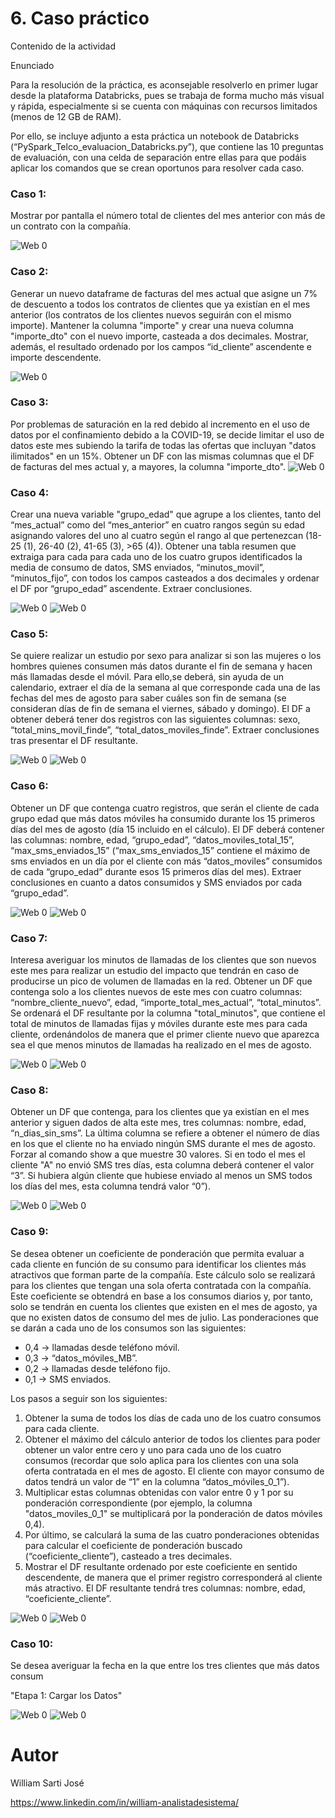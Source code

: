 # 6. Caso práctico

Contenido de la actividad

Enunciado



Para la resolución de la práctica, es aconsejable resolverlo en primer lugar desde la plataforma Databricks, pues se trabaja de forma mucho más visual y rápida, especialmente si se cuenta con máquinas con recursos limitados (menos de 12 GB de RAM).



Por ello, se incluye adjunto a esta práctica un notebook de Databricks (“PySpark_Telco_evaluacion_Databricks.py”), que contiene las 10 preguntas de evaluación, con una celda de separación entre ellas para que podáis aplicar los comandos que se crean oportunos para resolver cada caso.


### Caso 1:
Mostrar por pantalla el número total de clientes del mes anterior con más de un contrato con la compañía.

![Web 0](https://github.com/williamsartijose/MestradoAvila/blob/main/Tecnolog%C3%ADa%20y%20herramientas%20Big%20Data/1.%20Caso%20pr%C3%A1ctico/img/1.png)


### Caso 2:
Generar un nuevo dataframe de facturas del mes actual que asigne un 7% de descuento a todos los contratos de clientes que ya existían en el mes anterior (los contratos de los clientes nuevos seguirán con el mismo importe). Mantener la columna "importe" y crear una nueva columna "importe_dto" con el nuevo importe, casteada a dos decimales. Mostrar, además, el resultado ordenado por los campos “id_cliente” ascendente e importe descendente.

![Web 0](https://github.com/williamsartijose/MestradoAvila/blob/main/Tecnolog%C3%ADa%20y%20herramientas%20Big%20Data/1.%20Caso%20pr%C3%A1ctico/img/2.png) 

### Caso 3:
Por problemas de saturación en la red debido al incremento en el uso de datos por el confinamiento debido a la COVID-19, se decide limitar el uso de datos este mes subiendo la tarifa de todas las ofertas que incluyan "datos ilimitados" en un 15%. Obtener un DF con las mismas columnas que el DF de facturas del mes actual y, a mayores, la columna "importe_dto".
![Web 0](https://github.com/williamsartijose/MestradoAvila/blob/main/Tecnolog%C3%ADa%20y%20herramientas%20Big%20Data/1.%20Caso%20pr%C3%A1ctico/img/3.png) 

### Caso 4:
Crear una nueva variable "grupo_edad" que agrupe a los clientes, tanto del “mes_actual” como del “mes_anterior” en cuatro rangos según su edad asignando valores del uno al cuatro según el rango al que pertenezcan (18-25 (1), 26-40 (2), 41-65 (3), >65 (4)). 
Obtener una tabla resumen que extraiga para cada para cada uno de los cuatro grupos identificados la media de consumo de datos, SMS enviados, “minutos_movil”, “minutos_fijo”, con todos los campos casteados a dos decimales y ordenar el DF por “grupo_edad” ascendente. Extraer conclusiones.

![Web 0](https://github.com/williamsartijose/MestradoAvila/blob/main/Tecnolog%C3%ADa%20y%20herramientas%20Big%20Data/1.%20Caso%20pr%C3%A1ctico/img/4.png) 
![Web 0](https://github.com/williamsartijose/MestradoAvila/blob/main/Tecnolog%C3%ADa%20y%20herramientas%20Big%20Data/1.%20Caso%20pr%C3%A1ctico/img/4.1.png) 

### Caso 5:
Se quiere realizar un estudio por sexo para analizar si son las mujeres o los hombres quienes consumen más datos durante el fin de semana y hacen más llamadas desde el móvil. Para ello,se deberá, sin ayuda de un calendario, extraer el día de la semana al que corresponde cada una de las fechas del mes de agosto para saber cuáles son fin de semana (se consideran días de fin de semana el viernes, sábado y domingo). 
El DF a obtener deberá tener dos registros con las siguientes columnas: sexo, “total_mins_movil_finde”, “total_datos_moviles_finde”. Extraer conclusiones tras presentar el DF resultante.

![Web 0](https://github.com/williamsartijose/MestradoAvila/blob/main/Tecnolog%C3%ADa%20y%20herramientas%20Big%20Data/1.%20Caso%20pr%C3%A1ctico/img/5.png) 
![Web 0](https://github.com/williamsartijose/MestradoAvila/blob/main/Tecnolog%C3%ADa%20y%20herramientas%20Big%20Data/1.%20Caso%20pr%C3%A1ctico/img/5.1.png) 

### Caso 6:
Obtener un DF que contenga cuatro registros, que serán el cliente de cada grupo edad que más datos móviles ha consumido durante los 15 primeros días del mes de agosto (día 15 incluido en el cálculo). 
El DF deberá contener las columnas: nombre, edad, “grupo_edad”, “datos_moviles_total_15”, “max_sms_enviados_15” (“max_sms_enviados_15” contiene el máximo de sms enviados en un día por el cliente con más “datos_moviles” consumidos de cada “grupo_edad” durante esos 15 primeros días del mes). Extraer conclusiones en cuanto a datos consumidos y SMS enviados por cada “grupo_edad”.


![Web 0](https://github.com/williamsartijose/MestradoAvila/blob/main/Tecnolog%C3%ADa%20y%20herramientas%20Big%20Data/1.%20Caso%20pr%C3%A1ctico/img/6.png) 
![Web 0](https://github.com/williamsartijose/MestradoAvila/blob/main/Tecnolog%C3%ADa%20y%20herramientas%20Big%20Data/1.%20Caso%20pr%C3%A1ctico/img/6.1.png) 


### Caso 7:
Interesa averiguar los minutos de llamadas de los clientes que son nuevos este mes para realizar un estudio del impacto que tendrán en caso de producirse un pico de volumen de llamadas en la red. 
Obtener un DF que contenga solo a los clientes nuevos de este mes con cuatro columnas: “nombre_cliente_nuevo”, edad, “importe_total_mes_actual”, “total_minutos”. 
Se ordenará el DF resultante por la columna "total_minutos", que contiene el total de minutos de llamadas fijas y móviles durante este mes para cada cliente, ordenándolos de manera que el primer cliente nuevo que aparezca sea el que menos minutos de llamadas ha realizado en el mes de agosto.

![Web 0](https://github.com/williamsartijose/MestradoAvila/blob/main/Tecnolog%C3%ADa%20y%20herramientas%20Big%20Data/1.%20Caso%20pr%C3%A1ctico/img/7.png) 
![Web 0](https://github.com/williamsartijose/MestradoAvila/blob/main/Tecnolog%C3%ADa%20y%20herramientas%20Big%20Data/1.%20Caso%20pr%C3%A1ctico/img/7.1.png) 


### Caso 8:
Obtener un DF que contenga, para los clientes que ya existían en el mes anterior y siguen dados de alta este mes, tres columnas: nombre, edad, “n_dias_sin_sms”. La última columna se refiere a obtener el número de días en los que el cliente no ha enviado ningún SMS durante el mes de agosto. Forzar al comando show a que muestre 30 valores. Si en todo el mes el cliente "A" no envió SMS tres días, esta columna deberá contener el valor “3”. Si hubiera algún cliente que hubiese enviado al menos un SMS todos los días del mes, esta columna tendrá valor “0”).

![Web 0](https://github.com/williamsartijose/MestradoAvila/blob/main/Tecnolog%C3%ADa%20y%20herramientas%20Big%20Data/1.%20Caso%20pr%C3%A1ctico/img/8.png) 
![Web 0](https://github.com/williamsartijose/MestradoAvila/blob/main/Tecnolog%C3%ADa%20y%20herramientas%20Big%20Data/1.%20Caso%20pr%C3%A1ctico/img/8.1.png) 


### Caso 9:
Se desea obtener un coeficiente de ponderación que permita evaluar a cada cliente en función de su consumo para identificar los clientes más atractivos que forman parte de la compañía. 
Este cálculo solo se realizará para los clientes que tengan una sola oferta contratada con la compañía.
Este coeficiente se obtendrá en base a los consumos diarios y, por tanto, solo se tendrán en cuenta los clientes que existen en el mes de agosto, ya que no existen datos de consumo del mes de julio. Las ponderaciones que se darán a cada uno de los consumos son las siguientes:
- 0,4 → llamadas desde teléfono móvil.
- 0,3 → “datos_móviles_MB”.
- 0,2 → llamadas desde teléfono fijo.
- 0,1 → SMS enviados.

Los pasos a seguir son los siguientes:
1. Obtener la suma de todos los días de cada uno de los cuatro consumos para cada cliente.
2. Obtener el máximo del cálculo anterior de todos los clientes para poder obtener un valor entre cero y uno para cada uno de los cuatro consumos (recordar que solo aplica para los clientes con una sola oferta contratada en el mes de agosto. El cliente con mayor consumo de datos tendrá un valor de “1” en la columna “datos_móviles_0_1”).
3. Multiplicar estas columnas obtenidas con valor entre 0 y 1 por su ponderación correspondiente (por ejemplo, la columna "datos_moviles_0_1" se multiplicará por la ponderación de datos móviles 0,4).
4. Por último, se calculará la suma de las cuatro ponderaciones obtenidas para calcular el coeficiente de ponderación buscado (“coeficiente_cliente”), casteado a tres decimales.
5. Mostrar el DF resultante ordenado por este coeficiente en sentido descendente, de manera que el primer registro corresponderá al cliente más atractivo. 
El DF resultante tendrá tres columnas: nombre, edad, “coeficiente_cliente”.



![Web 0](https://github.com/williamsartijose/MestradoAvila/blob/main/Tecnolog%C3%ADa%20y%20herramientas%20Big%20Data/1.%20Caso%20pr%C3%A1ctico/img/9.png) 
![Web 0](https://github.com/williamsartijose/MestradoAvila/blob/main/Tecnolog%C3%ADa%20y%20herramientas%20Big%20Data/1.%20Caso%20pr%C3%A1ctico/img/9.1.png) 

### Caso 10:
Se desea averiguar la fecha en la que entre los tres clientes que más datos consum



"Etapa 1: Cargar los Datos"


![Web 0](https://github.com/williamsartijose/MestradoAvila/blob/main/Tecnolog%C3%ADa%20y%20herramientas%20Big%20Data/1.%20Caso%20pr%C3%A1ctico/img/10.png) 
![Web 0](https://github.com/williamsartijose/MestradoAvila/blob/main/Tecnolog%C3%ADa%20y%20herramientas%20Big%20Data/1.%20Caso%20pr%C3%A1ctico/img/10.1.png) 

# Autor

William Sarti José

https://www.linkedin.com/in/william-analistadesistema/

